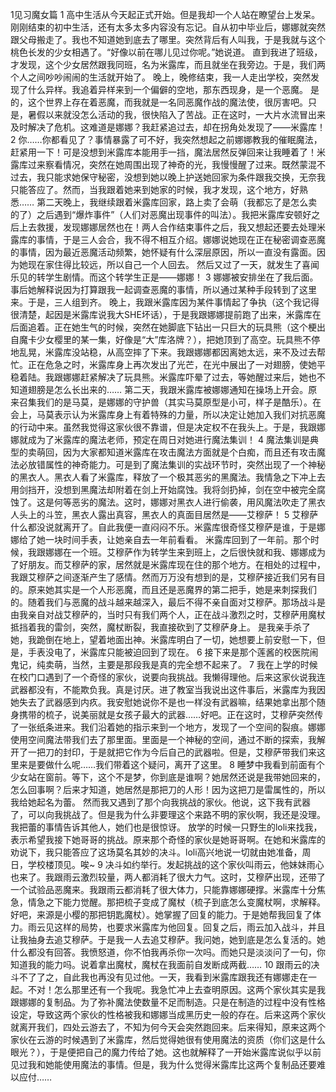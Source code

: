 1见习魔女篇
1
高中生活从今天起正式开始。但是我却一个人站在瞭望台上发呆。刚刚结束的初中生活，还有太多太多内容没有忘记。自从初中毕业后，娜娜就突然跟父母搬走了。我也不知道她到底去了哪里。突然背后有人叫我，于是我就与这个桃色长发的少女相遇了。“好像以前在哪儿见过你呢。”她说道。
直到我进了班级，才发现，这个少女居然跟我同班，名为米露库，而且就坐在我旁边。于是，我们两个人之间吵吵闹闹的生活就开始了。
晚上，晚修结束，我一人走出学校，突然发现了什么异样。我追着异样来到一个偏僻的空地，那东西现身，是一个恶魔。
是的，这个世界上存在着恶魔，而我就是一名同恶魔作战的魔法使，很厉害吧。只是，暑假以来就没怎么活动的我，很快陷入了苦战。正在这时，一大片水流冒出来及时解决了危机。这难道是娜娜？我赶紧追过去，却在拐角处发现了——米露库！
2
你……你都看见了？事情暴露了可不好，我突然想起之前娜娜教我的催眠魔法，赶紧用一下！可是没想到米露库本能用手一挡，魔法居然反弹回来让我睡着了！米露库过来察看情况，突然在她周围出现了神奇的光，我慢慢醒了过来。既然蒙混不过去，我只能求她保守秘密，没想到她以晚上护送她回家为条件跟我交换，无奈我只能答应了。然而，当我跟着她来到她家的时候，我才发现，这个地方，好熟悉……
第二天晚上，我继续跟着米露库回家，路上卖了会萌（我都忘了是怎么卖的了）之后遇到“爆炸事件”（人们对恶魔出现事件的叫法）。我把米露库安顿好之后上去救援，发现娜娜居然也在！两人合作结束事件之后，我又想起还要去处理米露库的事情，于是三人会合，我不得不相互介绍。娜娜说她现在正在秘密调查恶魔的事情，因为最近恶魔活动频繁，她怀疑有什么深层原因，所以一直没有露面。因为她现在家住得比较远，所以自己一个人回去。
然后又过了一天，就发生了喜闻乐见的转学生剧情。而这个转学生正是——娜娜！
3
娜娜被安排坐在了我后面。事后她解释说因为打算跟我一起调查恶魔的事情，所以通过某种手段转到了这里来。于是，三人组到齐。
晚上，我跟米露库因为某件事情起了争执（这个我记得很清楚，起因是米露库说我大SHE坏话），于是我跟娜娜提前跑了出来，米露库在后面追着。正在她生气的时候，突然在她脚底下钻出一只巨大的玩具熊（这个梗出自魔卡少女樱里的某一集，好像是“大”库洛牌？），把她顶到了高空。玩具熊不停地乱晃，米露库没站稳，从高空摔了下来。我跟娜娜都因离她太远，来不及过去帮忙。正在危急之时，米露库身上再次发出了光芒，在光中展出了一对翅膀，使她平稳着陆。我跟娜娜赶紧解决了玩具熊。米露库吓晕了过去，等她醒过来后，她也不知道翅膀是怎么长出来的……
第二天，我跟米露库被娜娜通知在操场上开会。原来召集我们的是马莫，是娜娜的守护兽（其实马莫原型是小可，样子是酷乐）。在会上，马莫表示认为米露库身上有着特殊的力量，所以决定让她加入我们对抗恶魔的行动中来。虽然我觉得这家伙很不靠谱，但是决定权不在我头上。于是，我跟娜娜就成为了米露库的魔法老师，预定在周日对她进行魔法集训！
4
魔法集训是典型的卖萌回，因为大家都知道米露库在攻击魔法方面就是个白痴，而且还有攻击魔法必放错属性的神奇能力。可是到了魔法集训的实战环节时，突然出现了一个神秘的黑衣人。黑衣人看了米露库，释放了一个极其恶劣的黑魔法。我情急之下冲上去用剑挡开，没想到黑魔法却附着在剑上开始腐蚀。我将剑扔掉，剑在空中被完全腐蚀了。这是何等恶劣的魔法。这时，娜娜对黑衣人进行偷袭，用风魔法吹走了黑衣人头上的斗笠，黑衣人露出真容，黑衣人的真面目居然是——艾穆萨！
5
艾穆萨什么都没说就离开了。自此我便一直闷闷不乐。米露库很奇怪艾穆萨是谁，于是娜娜给了她一块时间手表，让她亲自去一年前看看。
米露库回到了一年前。那个时候，我跟娜娜在一个班。艾穆萨作为转学生来到班上，之后很快就和我、娜娜成为了好朋友。而艾穆萨的家，居然就是米露库现在住的那个地方。在相处的过程中，我跟艾穆萨之间逐渐产生了感情。然而万万没有想到的是，艾穆萨接近我们另有目的。原来她其实是一个人形恶魔，而且还是恶魔界的第二把手，她是来刺探我们的。随着我们与恶魔的战斗越来越深入，最后不得不亲自面对艾穆萨。那场战斗是由我亲自对战艾穆萨的，当时只有我们两个人，正在战斗激烈之时，艾穆萨用魔杖抵挡着我的雷剑，突然，魔杖断裂，我直接砍到了艾穆萨身上。
是我亲手杀了她，我跪倒在地上，望着地面出神。米露库明白了一切，她想要上前安慰一下，但是，手表没电了，米露库只能被迫回到了现在。
6
接下来是那个莲酱的校医院闹鬼记，纯卖萌，当然，主要是那段我是真的完全想不起来了。
7
我在上学的时候在校门口遇到了一个奇怪的家伙，说要向我挑战。我懒得理他。后来这家伙说我连武器都没有，不能欺负我。真是讨厌。进了教室当我说出这件事后，米露库为我因她失去了武器感到内疚。我安慰她说你不是也一样没有武器嘛，结果她拿出那个随身携带的梳子，说美丽就是女孩子最大的武器……好吧。正在这时，艾穆萨突然传了一张纸条进来。我们沿着她的指示来到一个地方，发现了一个空间的裂痕。娜娜使用空间魔法带我们去了那里面。里面是一个神秘的空间，通过不断的探索，我解开了一把刀的封印，于是就把它作为今后自己的武器啦。但是，艾穆萨带我们来这里来是要做什么呢……我们带着这个疑问，离开了这里。
8
睡梦中我看到前面有个少女站在窗前。等下，这个不是梦，你到底是谁啊？她居然还说是我带她回来的，怎么回事啊？后来才知道，她居然是那把刀的人形！因为这把刀是雷属性的，所以我给她起名为蕾。
然而我又遇到了那个向我挑战的家伙。他说，这下我有武器了，可以向我挑战了。但是我为什么非要理这个来路不明的家伙啊，我还是没理。我把蕾的事情告诉其他人，她们也是很惊讶。
放学的时候一只野生的loli来找我，表示希望我接下她哥哥的挑战。原来那个奇怪的家伙是她哥哥啊。在她和米露库的劝说下，我只能答应了这场莫名其妙的决斗。loli高兴地说一切就由她准备，周日，学校楼顶见。唉~
9
决斗如约举行。发起挑战的这个家伙叫雨云，他妹妹雨心也来了。我跟雨云激烈较量，两人都消耗了很大力气。这时，艾穆萨出现，还带了一个试验品恶魔来。我跟雨云都消耗了很大体力，只能靠娜娜硬撑。米露库十分焦急，情急之下能力觉醒。那把梳子变成了魔杖（梳子到底怎么变魔杖啊，求解释。好吧，来源是小樱的那把钥匙魔杖）。她掌握了回复的能力。于是她帮我回复了体力。雨云见这样的局势，也要求米露库为他回复。回复之后，雨云加入战斗，并且让我抽身去追艾穆萨。于是我一人去追艾穆萨。我问她，她到底是怎么复活的。她什么都没有回答。我愤怒道，你不怕我再杀你一次吗。而她只是淡淡问了一句，你知道我的能力吗。说着拿出魔杖，魔杖在我面前自发断成两截……
10
跟雨云的决斗不了了之，自此我也再没有见过他。一天，我看到米露库跟我还有娜娜走在一起。不对！怎么那里还有一个我呢。我急忙冲上去查明原因。这两个家伙其实是我跟娜娜的复制品。为了弥补魔法使数量不足而制造。只是在制造的过程中没有性格设定，导致这两个家伙的性格被我和娜娜当成黑历史一般的存在。后来这两个家伙就离开我们，四处云游去了，不知为何今天会突然跑回来。后来得知，原来这两个家伙在云游的时候遇到了米露库，然后觉得她很有使用魔法的资质（你们这是什么眼光？），于是便把自己的魔力传给了她。这也就解释了一开始米露库说似乎以前见过我和她能使用魔法的事情。但是，我为什么觉得米露库比这两个复制品还要难以应付……

